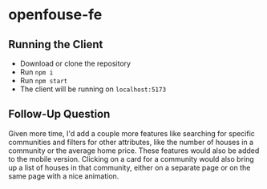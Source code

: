 # openfouse-fe

## Running the Client

- Download or clone the repository
- Run `npm i`
- Run `npm start`
- The client will be running on `localhost:5173`

## Follow-Up Question

Given more time, I'd add a couple more features like searching for specific communities and filters for other attributes, like the number of houses in a community or the average home price. These features would also be added to the mobile version. Clicking on a card for a community would also bring up a list of houses in that community, either on a separate page or on the same page with a nice animation.